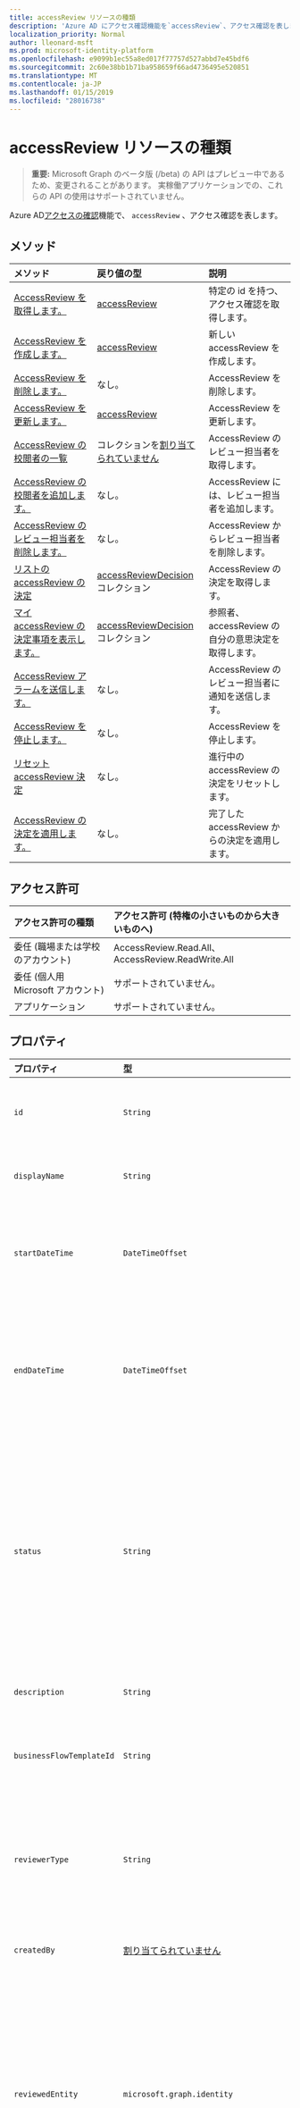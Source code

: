 ```yaml
---
title: accessReview リソースの種類
description: 'Azure AD にアクセス確認機能を`accessReview`、アクセス確認を表します。  '
localization_priority: Normal
author: lleonard-msft
ms.prod: microsoft-identity-platform
ms.openlocfilehash: e9099b1ec55a8ed017f77757d527abbd7e45bdf6
ms.sourcegitcommit: 2c60e38bb1b71ba958659f66ad4736495e520851
ms.translationtype: MT
ms.contentlocale: ja-JP
ms.lasthandoff: 01/15/2019
ms.locfileid: "28016738"
---
```

# <a name="accessreview-resource-type"></a>accessReview リソースの種類

> **重要:** Microsoft Graph のベータ版 (/beta) の API はプレビュー中であるため、変更されることがあります。 実稼働アプリケーションでの、これらの API の使用はサポートされていません。

Azure AD[アクセスの確認](accessreviews-root.md)機能で、 `accessReview` 、アクセス確認を表します。  


## <a name="methods"></a>メソッド

| メソッド           | 戻り値の型    |説明|
|:---------------|:--------|:----------|
|[AccessReview を取得します。](../api/accessreview-get.md) |   [accessReview](accessreview.md) |   特定の id を持つ、アクセス確認を取得します。 |
|[AccessReview を作成します。](../api/accessreview-create.md) | [accessReview](accessreview.md) |   新しい accessReview を作成します。 |
|[AccessReview を削除します。](../api/accessreview-delete.md) | なし。   | AccessReview を削除します。 |
|[AccessReview を更新します。](../api/accessreview-update.md) | [accessReview](accessreview.md) | AccessReview を更新します。 |
|[AccessReview の校閲者の一覧](../api/accessreview-listreviewers.md) |      コレクションを[割り当てられていません](useridentity.md)| AccessReview のレビュー担当者を取得します。 |
|[AccessReview の校閲者を追加します。](../api/accessreview-addreviewer.md) |      なし。   |   AccessReview には、レビュー担当者を追加します。 |
|[AccessReview のレビュー担当者を削除します。](../api/accessreview-removereviewer.md) | なし。  |   AccessReview からレビュー担当者を削除します。 |
|[リストの accessReview の決定](../api/accessreview-listdecisions.md) |      [accessReviewDecision](accessreviewdecision.md)コレクション| AccessReview の決定を取得します。|
|[マイ accessReview の決定事項を表示します。](../api/accessreview-listmydecisions.md) |     [accessReviewDecision](accessreviewdecision.md)コレクション| 参照者、accessReview の自分の意思決定を取得します。|
|[AccessReview アラームを送信します。](../api/accessreview-sendreminder.md) |        なし。   |   AccessReview のレビュー担当者に通知を送信します。 |
|[AccessReview を停止します。](../api/accessreview-stop.md) |     なし。   |   AccessReview を停止します。 |
|[リセット accessReview 決定](../api/accessreview-reset.md) |     なし。   |   進行中の accessReview の決定をリセットします。|
|[AccessReview の決定を適用します。](../api/accessreview-apply.md) |     なし。   |   完了した accessReview からの決定を適用します。|

## <a name="permissions"></a>アクセス許可

|アクセス許可の種類                        | アクセス許可 (特権の小さいものから大きいものへ)              |
|:--------------------------------------|:---------------------------------------------------------|
|委任 (職場または学校のアカウント)     | AccessReview.Read.All、AccessReview.ReadWrite.All |
|委任 (個人用 Microsoft アカウント) | サポートされていません。 |
|アプリケーション                            | サポートされていません。 |


## <a name="properties"></a>プロパティ
| プロパティ     | 型   |説明|
|:---------------|:--------|:----------|
| `id`                      |`String`                                                        | 機能に割り当てられた一意の識別子アクセス レビューします。 |
| `displayName`             |`String`                                                        | アクセス確認の名前です。 必要なを作成します。 |
| `startDateTime`           |`DateTimeOffset`                                                | 日付と時刻と、レビューを開始する予定です。  将来の日付可能性があります。  必要なを作成します。 |
| `endDateTime`             |`DateTimeOffset`                                                | レビューの終了がスケジュールされているときの日時。 これは、少なくとも 1 つの日を開始日より後でなければなりません。  必要なを作成します。 |
| `status`                  |`String`                                                        | この読み取り専用フィールドは、accessReview のステータスを指定します。 標準的な状態には、 `Initializing`、 `NotStarted`、 `Starting`、`InProgress`、 `Completing`、 `Completed`、`AutoReviewing`と`AutoReviewed`。 |
| `description`             |`String`                                                        | アクセス レビュー作成者は、校閲者を表示して説明します。 |
| `businessFlowTemplateId`  |`String`                                                        | 業務フローのテンプレートの識別子です。 必要なを作成します。 |
| `reviewerType`            |`String`                                                        | 関連付けの種類、対象のオブジェクトのいずれかの校閲者の`self`、`delegated`または`entityOwners`。 必要なを作成します。 | 
| `createdBy`               |[割り当てられていません](useridentity.md)                                 | このレビューを作成したユーザー。 |
| `reviewedEntity`          |`microsoft.graph.identity`                                      | アクセス権を確認するオブジェクトがアクセス権限の割り当てを確認します。 グループでは、ユーザーのグループ メンバーシップの確認のため、またはアプリケーションへのユーザーの割り当ての詳細についてはアプリケーションを使用できます。 必要なを作成します。 | 
| `settings`                |`microsoft.graph.accessReviewSettings`             | AccessReview の設定は、以下の種類の定義を参照してください。 |



## <a name="relationships"></a>リレーションシップ




| リレーションシップ | 型   |説明|
|:---------------|:--------|:----------|
| `reviewers`               |コレクションを[割り当てられていません](useridentity.md)                     | アクセス レビュー reviewerType 型の場合、アクセス確認などの校閲者のコレクション`delegate`。 |
| `decisions`               |[accessReviewDecision](accessreviewdecision.md)コレクション | このアクセス確認のための意思決定のコレクションです。 |
| `myDecisions`             |[accessReviewDecision](accessreviewdecision.md)コレクション | 呼び出し元、呼び出し元が、校閲者である場合の意思決定のコレクションです。 |
| `instances`               |[accessReview](accessreview.md)コレクション         | アクセス レビューのコレクション インスタンスの過去、現在、将来、このオブジェクトが定期的なアクセスの確認である場合。 |

オブジェクトにこれらの関係が存在するかどうかは、オブジェクトは、1 回限りのアクセスの確認、一連の定期的なアクセスの確認、または定期的なアクセス確認のインスタンスかどうかによって異なります。

| シナリオ | 校閲者はありますか。 | 意思決定と myDecisions を持つでしょうか。 | インスタンスが存在するか。 |
|:---------|:---------------|:---------------|:---------------|
|1 回限りのアクセスの確認|はい | 開始後、[はい] | いいえ |
| 定期的なアクセスの確認 | はい | いいえ | はい |
| インスタンスの定期的なアクセスの確認 | はい | 開始後、[はい] | いいえ |

## <a name="json-representation"></a>JSON 表記

以下は、リソースの JSON 表記です。

<!-- {
  "blockType": "resource",
  "optionalProperties": [

  ],
  "@odata.type": "microsoft.graph.accessReview"
}-->

```json
{
 "id": "string (identifier)",
 "displayName": "string",
 "startDateTime": "string (timestamp)",
 "endDateTime": "string (timestamp)",
 "status": "string",
 "description": "string",
 "businessFlowTemplateId": "string (identifier)",
 "reviewerType": "string",
 "createdBy": "microsoft.graph.userIdentity",
 "reviewedEntity": "microsoft.graph.identity",
 "settings": "microsoft.graph.accessReviewSettings",
 "reviewers": "Collection(microsoft.graph.userIdentity)"
}

```

## <a name="the-accessreviewsettings-type"></a>AccessReviewSettings 型

`accessReviewSettings` 、アクセス確認を開始するときに、機能の動作を制御するのには、アクセス確認を作成するときに追加の設定を提供します。  この型には、次のプロパティがあります。 

| プロパティ                     | 型                      | 説明 |
| :--------------------------- | :------------------------ | :---------- |
| `mailNotificationsEnabled`|`Boolean`                | 校閲者とレビュー作成者にメールの送信が有効になっているかどうかを示すフラグです。                |
| `remindersEnabled`|`Boolean`       | 校閲者に送信の通知メールが有効になっているかどうかを示すフラグです。       |
| `justificationRequiredOnApproval`|`Boolean` | 校閲者がアクセスを確認するときに妥当性を提供するために必要かどうかを示すためにフラグを設定します。|
| `activityDurationInDays`|`Int64` | 校閲者を表示するユーザー ・ アクティビティの日数です。 |
| `autoReviewEnabled`|`Boolean` | レビュー担当者が指定されていません 1 つで auto-apply を使用する場合にこの機能が、意思決定を設定するかどうかを示すフラグが有効になります。 |
| `autoReviewSettings`|`microsoft.graph.autoReviewSettings` | 方法の詳細設定機能は、以下で説明されている auto-apply で使用するため、レビュー決定を設定する必要があります。 |
| `recurrenceSettings`|`microsoft.graph.accessReviewRecurrenceSettings` | 定期的なアイテムを以下に示す詳細な設定です。 |
| `autoApplyReviewResultsEnabled`|`Boolean` | 示すかどうかの自動適用機能により、ターゲット オブジェクトのアクセス リソースを自動的に変更が有効になっています。  有効でない場合ユーザーする必要があります、レビューが完了すると、適用のアクセス確認。 |
| `accessRecommendationsEnabled`|`Boolean` | 校閲者への推奨事項を表示が有効になっているかどうかを示すフラグです。 |



## <a name="the-autoreviewsettings-type"></a>AutoReviewSettings 型

`autoReviewSettings`が組み込まれて、アクセス設定の確認、および、アクセス確認が完了したときに、機能の動作を指定します。  型が 1 つのプロパティを持つ`notReviewedResult`。

| プロパティ                     | 型     | 説明                          |
| :--------------------------- | :------  | :----------                          |
| `notReviewedResult`          |`String`  | `Approve`、`Deny`、`Recommendation` のいずれかでなければなりません。 |


## <a name="the-accessreviewrecurrencesettings-type"></a>AccessReviewRecurrenceSettings 型

`accessReviewRecurrenceSettings` 、アクセス設定の確認、内で埋め込まれ、アクセス確認が定期的に繰り返されることを指定します。  この型には、次のプロパティがあります。

| プロパティ                     | 型                                                                                                          | 説明 |
| :--------------------------- | :------------------------------------------------------------------------------------------------------------ | :---------- |
| `recurrenceType`|`String`    | 1 つである必要があります、定期的な間隔の`onetime`、 `weekly`、 `monthly`、 `quarterly`、または`annual`。                                                                   |
| `recurrenceEndType`|`String` | どのように、定期的なアイテムを終了します。 場合`Never`、定期的な一連の明示的な終了はありません。 場合`endBy`、定期的なアイテムが、特定の日付に終了します。 場合`occurrences`後、シリーズを終了し、`recurrentCount`レビューのインスタンスを完了します。 |
| `durationInDays`|`Int32`     | 定期的な予定の日の期間です。                                                                              |
| `recurrenceCount`|`Int32`    | 反復数場合の値`recurrenceEndType`、 `occurrences`、またはそれ以外は 0 です。                                                        |



<!-- {
  "type": "#page.annotation",
  "description": "accessReview resource",
  "keywords": "",
  "section": "documentation",
  "tocPath": ""
}-->
